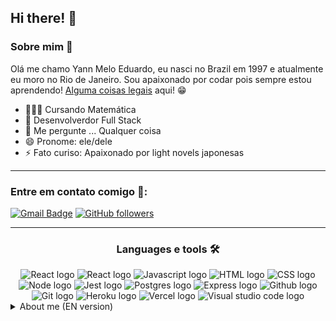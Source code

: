 ## Hi there! 👋
### Sobre mim 🤔
Olá me chamo Yann Melo Eduardo, eu nasci no Brazil em 1997 e atualmente eu moro no Rio de Janeiro. Sou apaixonado por codar pois sempre estou aprendendo! [Alguma coisas legais](https://github.com/Liaess) aqui! 😁
- 👨🏻‍🎓 Cursando Matemática
- 🌱 Desenvolverdor Full Stack
- 💬 Me pergunte ... Qualquer coisa
- 😄 Pronome: ele/dele
- ⚡ Fato curiso: Apaixonado por light novels japonesas
* * *
### Entre em contato comigo 🤝:
[![Gmail Badge](https://img.shields.io/badge/-Gmail-c14438?style=flat&logo=Gmail&logoColor=white&link=mailto:yann.melO@gmail.com)](mailto:yann.melo@gmail.com)
[![GitHub followers](https://img.shields.io/github/followers/Liaess?label=Follow&style=social)](https://github.com/Liaess?tab=followers)
* * *
<div align="center">
  <h3>Languages e tools 🛠</h3>
  <img src="https://img.shields.io/badge/-react-&?style=for-the-badge&logo=react&color=black" alt="React logo" />
  <img src="https://img.shields.io/badge/-Typescript-&?style=for-the-badge&logo=typescript&color=black" alt="React logo" />
  <img src="https://img.shields.io/badge/-Javascript-&?style=for-the-badge&logo=javascript&color=black" alt="Javascript logo" />
  <img src="https://img.shields.io/badge/-HTML-&?style=for-the-badge&logo=html5&color=black" alt="HTML logo" />
  <img src="https://img.shields.io/badge/-CSS-&?style=for-the-badge&logo=css3&color=black" alt="CSS logo" />
  <img src="https://img.shields.io/badge/-NodeJS-&?style=for-the-badge&logo=nodedotjs&color=black" alt="Node logo" />
  <img src="https://img.shields.io/badge/-Jest-&?style=for-the-badge&logo=jest&color=black" alt="Jest logo" />
  <img src="https://img.shields.io/badge/-PostgreSQL-&?style=for-the-badge&logo=postgresql&color=black" alt="Postgres logo" />
  <img src="https://img.shields.io/badge/-Express-&?style=for-the-badge&logo=express&color=black" alt="Express logo" />
  <img src="https://img.shields.io/badge/-Github-&?style=for-the-badge&logo=github&color=black" alt="Github logo" />
  <img src="https://img.shields.io/badge/-Git-&?style=for-the-badge&logo=git&color=black" alt="Git logo" />
  <img src="https://img.shields.io/badge/-Heroku-&?style=for-the-badge&logo=heroku&color=black&logoColor=79589F" alt="Heroku logo" />
  <img src="https://img.shields.io/badge/-Vercel-&?style=for-the-badge&logo=vercel&color=black" alt="Vercel logo" />
  <img src="https://img.shields.io/badge/-VSCode-&?style=for-the-badge&logo=visualstudiocode&color=black&logoColor=0076C6" alt="Visual studio code logo" />
</div>
<section><details align="left">
<summary>About me (EN version)</summary>

## Hi there! 👋
### About Me 🤔
My name is Yann Melo Eduardo, I was born in Brazil, in 1997, and currently I live in Rio de Janeiro. I love code because i'm always learning. [Cool things](https://github.com/Liaess) here! 😁
- 👨🏻‍🎓 Currently studying Math
- 🌱 Full Stack Developer
- 💬 Ask me about ... Anything
- 😄 Pronouns: he/his
- ⚡ Fun fact: I love japanese light novels.
- 🇧🇷 Brasilian
* * *
### Contact me 🤝:
[![Gmail Badge](https://img.shields.io/badge/-Gmail-c14438?style=flat&logo=Gmail&logoColor=white&link=mailto:yann.melo@gmail.com)](mailto:yann.melo@gmail.com)
[![GitHub followers](https://img.shields.io/github/followers/Liaess?label=Follow&style=social)](https://github.com/Liaess?tab=followers)
* * *
<div align="center">
  <h3>Languages e tools 🛠</h3>
  <img src="https://img.shields.io/badge/-react-&?style=for-the-badge&logo=react&color=black" alt="React logo" />
  <img src="https://img.shields.io/badge/-Typescript-&?style=for-the-badge&logo=typescript&color=black" alt="React logo" />
  <img src="https://img.shields.io/badge/-Javascript-&?style=for-the-badge&logo=javascript&color=black" alt="Javascript logo" />
  <img src="https://img.shields.io/badge/-HTML-&?style=for-the-badge&logo=html5&color=black" alt="HTML logo" />
  <img src="https://img.shields.io/badge/-CSS-&?style=for-the-badge&logo=css3&color=black" alt="CSS logo" />
  <img src="https://img.shields.io/badge/-NodeJS-&?style=for-the-badge&logo=nodedotjs&color=black" alt="Node logo" />
  <img src="https://img.shields.io/badge/-Jest-&?style=for-the-badge&logo=jest&color=black" alt="Jest logo" />
  <img src="https://img.shields.io/badge/-PostgreSQL-&?style=for-the-badge&logo=postgresql&color=black" alt="Postgres logo" />
  <img src="https://img.shields.io/badge/-Express-&?style=for-the-badge&logo=express&color=black" alt="Express logo" />
  <img src="https://img.shields.io/badge/-Github-&?style=for-the-badge&logo=github&color=black" alt="Github logo" />
  <img src="https://img.shields.io/badge/-Git-&?style=for-the-badge&logo=git&color=black" alt="Git logo" />
  <img src="https://img.shields.io/badge/-Heroku-&?style=for-the-badge&logo=heroku&color=black&logoColor=79589F" alt="Heroku logo" />
  <img src="https://img.shields.io/badge/-Vercel-&?style=for-the-badge&logo=vercel&color=black" alt="Vercel logo" />
  <img src="https://img.shields.io/badge/-VSCode-&?style=for-the-badge&logo=visualstudiocode&color=black&logoColor=0076C6" alt="Visual studio code logo" />
</div>
<section>